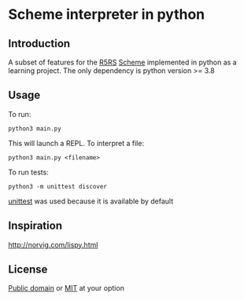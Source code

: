 # Scheme interpreter in python

## Introduction
A subset of features for the
[R5RS](https://schemers.org/Documents/Standards/R5RS)
[Scheme](https://en.wikipedia.org/wiki/Scheme_(programming_language))
implemented in python as a learning project. The only dependency is python
version >= 3.8

## Usage
To run:
```
python3 main.py
```
This will launch a REPL. To interpret a file:
```
python3 main.py <filename>
```

To run tests:
```
python3 -m unittest discover
```
[unittest](https://docs.python.org/3/library/unittest.html) was used because it
is available by default

## Inspiration
http://norvig.com/lispy.html

## License
[Public domain](https://unlicense.org) or
[MIT](https://opensource.org/licenses/MIT) at your option
